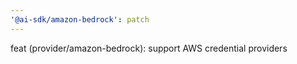 ```yaml
---
'@ai-sdk/amazon-bedrock': patch
---
```


feat (provider/amazon-bedrock): support AWS credential providers
